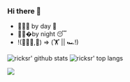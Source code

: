 ### Hi there 👋

- 👨🏻‍💻 by day 🚀 
- 👨🏻‍�by night :sleeping: 
- !(👨🏻‍💻,👨) => (🏋️‍ || 🏎️!)

![ricksr' github stats](https://github-readme-stats.vercel.app/api?username=ricksr&show_icons=true&title_color=fff&icon_color=79ff97&text_color=9f9f9f&bg_color=151515&count_private=true&include_all_commits=true&layout=compact)
![ricksr' top langs](https://github-readme-stats.vercel.app/api/top-langs?username=ricksr&show_icons=true&title_color=fff&icon_color=79ff97&text_color=9f9f9f&bg_color=151515&hide=swift,scss&langs_count=10&layout=compact)


<!--
**ricksr/ricksr** is a ✨ _special_ ✨ repository because its `README.md` (this file) appears on your GitHub profile.

Here are some ideas to get you started:

- 🔭 I’m currently working on ...
- 🌱 I’m currently learning ...
- 👯 I’m looking to collaborate on ...
- 🤔 I’m looking for help with ...
- 💬 Ask me about ...
- 📫 How to reach me: ...
- 😄 Pronouns: ...
- ⚡ Fun fact: ...
-->

<!--
<pre>

👋 I am cow-say 🐮 , ricksr's coding partner :😀 😎:
_______________________________________
/ There are three kinds of people: men, \
\ women, and unix.                      /
 ---------------------------------------
        \   ^__^
         \  (oo)\_______
            (__)\       )\/\
                ||----w |
                ||     ||

</pre>
-->
<!-- <img src="https://media.giphy.com/media/p4NLw3I4U0idi/giphy.gif" width="300"> -->

[![](https://komarev.com/ghpvc/?username=ricksr&color=green)](https://github.com/ricksr)
